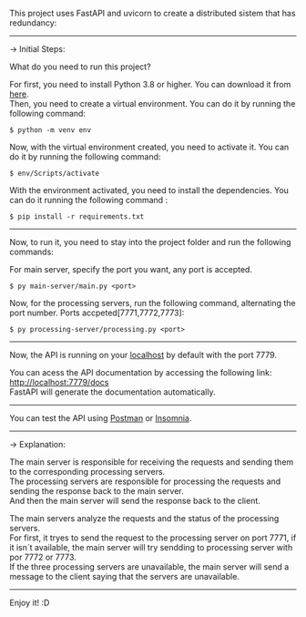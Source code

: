 This project uses FastAPI and uvicorn to create a distributed sistem that has redundancy:<br/>

---

-> Initial Steps:<br/>

What do you need to run this project?<br/>

For first, you need to install Python 3.8 or higher. You can download it from [here](https://www.python.org/downloads/).<br/>
Then, you need to create a virtual environment. You can do it by running the following command:<br/>

```console
$ python -m venv env
```

Now, with the virtual environment created, you need to activate it. You can do it by running the following command:<br/>

```console
$ env/Scripts/activate
```

With the environment activated, you need to install the dependencies. You can do it running the following command :<br/>

```console
$ pip install -r requirements.txt
```
---

Now, to run it, you need to stay into the project folder and run the following commands:<br/>

For main server, specify the port you want, any port is accepted.<br/>

```console
$ py main-server/main.py <port>
```

Now, for the processing servers, run the following command, alternating the port number. Ports accpeted[7771,7772,7773]:<br/>
```console
$ py processing-server/processing.py <port>
```

---

Now, the API is running on your [localhost](http://localhost:7779) by default with the port 7779.<br/>

You can acess the API documentation by accessing the following link: [http://localhost:7779/docs](http://localhost:7779/docs)<br/>
FastAPI will generate the documentation automatically.<br/>

---

You can test the API using [Postman](https://www.postman.com/) or [Insomnia](https://insomnia.rest/download).<br/>

---

-> Explanation:<br/>

The main server is responsible for receiving the requests and sending them to the corresponding processing servers.<br/>
The processing servers are responsible for processing the requests and sending the response back to the main server.<br/>
And then the main server will send the response back to the client.<br/>

The main servers analyze the requests and the status of the processing servers.<br/>
For first, it tryes to send the request to the processing server on port 7771, if it isn´t available, the main server will try sendding to processing server with por 7772 or 7773.<br/>
If the three processing servers are unavailable, the main server will send a message to the client saying that the servers are unavailable.<br/>

---
Enjoy it! :D
